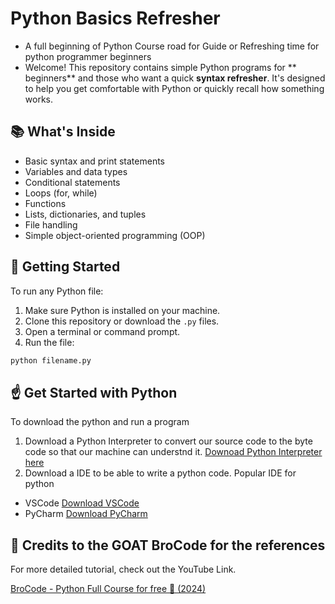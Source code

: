# Python Basics Refresher
- A full beginning of Python Course road for Guide or Refreshing time for python programmer beginners 
- Welcome! This repository contains simple Python programs for ** beginners** and those who want a quick **syntax refresher**. It's designed to help you get comfortable with Python or quickly recall how something works.

## 📚 What's Inside

- Basic syntax and print statements
- Variables and data types
- Conditional statements
- Loops (for, while)
- Functions
- Lists, dictionaries, and tuples
- File handling
- Simple object-oriented programming (OOP)

## 🚀 Getting Started

To run any Python file:

1. Make sure Python is installed on your machine.
2. Clone this repository or download the `.py` files.
3. Open a terminal or command prompt.
4. Run the file:

```bash
python filename.py
```

## ☝️ Get Started with Python

To download the python and run a program

1. Download a Python Interpreter to convert our source code to the byte code so that our machine can understnd it.
[Downoad Python Interpreter here](https://www.python.org)
2. Download a IDE to be able to write a python code. 
  Popular IDE for python
  - VSCode
    [Download VSCode](https://code.visualstudio.com/download)
  - PyCharm
    [Download PyCharm](https://www.jetbrains.com/pycharm/source=google&medium=cpc&campaign=APAC_en_ASIA_PyCharm_Branded&term=pycharm&content=698987581392&gad_source=1&gad_campaignid=14123076217&gclid=Cj0KCQjwjJrCBhCXARIsAI5x66UeAb5WAcAaxqowU9ox1JWV4lG8f9UucRXk9cVInMEJTnbCrxa6HbIaAohOEALw_wcB)

## 🐐 Credits to the GOAT BroCode for the references 

For more detailed tutorial, check out the YouTube Link.

[BroCode - Python Full Course for free 🐍 (2024)](https://www.youtube.com/watch?v=ix9cRaBkVe0)

